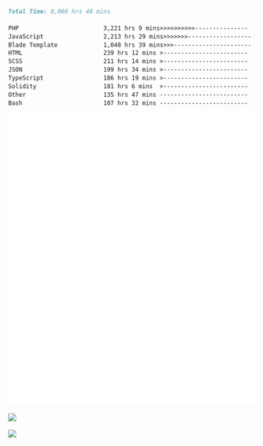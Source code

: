 <!--START_SECTION:waka-->

```markdown
Total Time: 8,066 hrs 40 mins

PHP                        3,221 hrs 9 mins>>>>>>>>>>---------------   39.27 %
JavaScript                 2,213 hrs 29 mins>>>>>>>------------------   26.99 %
Blade Template             1,048 hrs 39 mins>>>----------------------   12.78 %
HTML                       239 hrs 12 mins >------------------------   02.92 %
SCSS                       211 hrs 14 mins >------------------------   02.58 %
JSON                       199 hrs 34 mins >------------------------   02.43 %
TypeScript                 186 hrs 19 mins >------------------------   02.27 %
Solidity                   181 hrs 6 mins  >------------------------   02.21 %
Other                      135 hrs 47 mins -------------------------   01.66 %
Bash                       107 hrs 32 mins -------------------------   01.31 %
```

<!--END_SECTION:waka-->

![](https://raw.githubusercontent.com/DrMaxis/github-stats-transparent/output/generated/overview.svg)
![](https://raw.githubusercontent.com/DrMaxis/github-stats-transparent/output/generated/languages.svg)

![](https://git-readme-stats-drmaxis-projects.vercel.app/api?username=drmaxis&show_icons=true&theme=outrun&count_private=true&show=reviews,discussions_started,discussions_answered,prs_merged,prs_merged_percentage&custom_title=2024%20Github%20Rank)
 
<a href="https://count.getloli.com/"><img src="https://count.getloli.com/get/@:maxis-the-alchemist?theme=rule34"></a>
<!-- https://count.getloli.com/get/@alchemist?theme=rule34 -->
<br>
